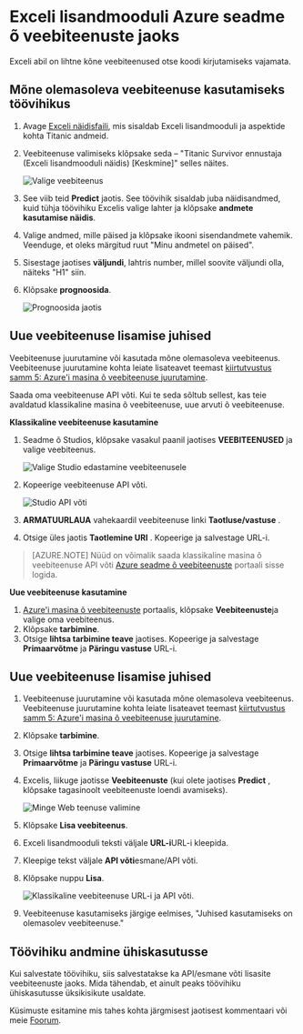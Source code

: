 <properties
    pageTitle="Exceli lisandmoodul masina õ veebiteenuste jaoks | Microsoft Azure'i"
    description="Kuidas kasutada Azure seadme õ veebiteenused otse Excelis ilma koodi kirjutamata."
    services="machine-learning"
    documentationCenter=""
    authors="tedway"
    manager="jhubbard"
    editor="cgronlun"
    tags=""/>

<tags
    ms.service="machine-learning"
    ms.devlang="na"
    ms.topic="article"
    ms.tgt_pltfrm="na"
    ms.workload="data-services"
    ms.date="10/05/2016"
    ms.author="tedway;garye" />

# <a name="excel-add-in-for-azure-machine-learning-web-services"></a>Exceli lisandmooduli Azure seadme õ veebiteenuste jaoks

Exceli abil on lihtne kõne veebiteenused otse koodi kirjutamiseks vajamata.

## <a name="steps-to-use-an-existing-web-service-in-the-workbook"></a>Mõne olemasoleva veebiteenuse kasutamiseks töövihikus

1. Avage [Exceli näidisfaili](http://aka.ms/amlexcel-sample-2), mis sisaldab Exceli lisandmooduli ja aspektide kohta Titanic andmeid.
2. Veebiteenuse valimiseks klõpsake seda – "Titanic Survivor ennustaja (Exceli lisandmooduli näidis) [Keskmine]" selles näites.

    ![Valige veebiteenus][01]

3. See viib teid **Predict** jaotis.  See töövihik sisaldab juba näidisandmed, kuid tühja töövihiku Excelis valige lahter ja klõpsake **andmete kasutamise näidis**.
4. Valige andmed, mille päised ja klõpsake ikooni sisendandmete vahemik.  Veenduge, et oleks märgitud ruut "Minu andmetel on päised".
5. Sisestage jaotises **väljundi**, lahtris number, millel soovite väljundi olla, näiteks "H1" siin.
6. Klõpsake **prognoosida**.

    ![Prognoosida jaotis][02]

## <a name="steps-to-add-a-new-web-service"></a>Uue veebiteenuse lisamise juhised

Veebiteenuse juurutamine või kasutada mõne olemasoleva veebiteenus. Veebiteenuse juurutamine kohta leiate lisateavet teemast [kiirtutvustus samm 5: Azure'i masina õ veebiteenuse juurutamine](machine-learning-walkthrough-5-publish-web-service.md).

Saada oma veebiteenuse API võti. Kui te seda sõltub sellest, kas teie avaldatud klassikaline masina õ veebiteenuse, uue arvuti õ veebiteenuse.

**Klassikaline veebiteenuse kasutamine** 

1. Seadme õ Studios, klõpsake vasakul paanil jaotises **VEEBITEENUSED** ja valige veebiteenus.

    ![Valige Studio edastamine veebiteenusele][04]

2. Kopeerige veebiteenuse API võti.

    ![Studio API võti][05]

3. **ARMATUURLAUA** vahekaardil veebiteenuse linki **Taotluse/vastuse** .
4. Otsige üles jaotis **Taotlemine URI** .  Kopeerige ja salvestage URL-i.

>[AZURE.NOTE] Nüüd on võimalik saada klassikaline masina õ veebiteenuse API võti [Azure seadme õ veebiteenuste](https://services.azureml.net) portaali sisse logida.

**Uue veebiteenuse kasutamine**

1. [Azure'i masina õ veebiteenuste](https://services.azureml.net) portaalis, klõpsake **Veebiteenuste**ja valige oma veebiteenus. 
2. Klõpsake **tarbimine**.
3. Otsige **lihtsa tarbimine teave** jaotises. Kopeerige ja salvestage **Primaarvõtme** ja **Päringu vastuse** URL-i.


## <a name="steps-to-add-a-new-web-service"></a>Uue veebiteenuse lisamise juhised

1. Veebiteenuse juurutamine või kasutada mõne olemasoleva veebiteenus. Veebiteenuse juurutamine kohta leiate lisateavet teemast [kiirtutvustus samm 5: Azure'i masina õ veebiteenuse juurutamine](machine-learning-walkthrough-5-publish-web-service.md).
2. Klõpsake **tarbimine**.
3. Otsige **lihtsa tarbimine teave** jaotises. Kopeerige ja salvestage **Primaarvõtme** ja **Päringu vastuse** URL-i.
2. Excelis, liikuge jaotisse **Veebiteenuste** (kui olete jaotises **Predict** , klõpsake tagasinoolt veebiteenuste loendi avamiseks).

    ![Minge Web teenuse valimine][03]
    
3. Klõpsake **Lisa veebiteenus**.
4. Exceli lisandmooduli teksti väljale **URL-i**URL-i kleepida.
5. Kleepige tekst väljale **API võti**esmane/API võti.
6. Klõpsake nuppu **Lisa**.

    ![Klassikaline veebiteenuse URL-i ja API võti.][06]

10. Veebiteenuse kasutamiseks järgige eelmises, "Juhised kasutamiseks on olemasolev veebiteenuse."

## <a name="sharing-your-workbook"></a>Töövihiku andmine ühiskasutusse

Kui salvestate töövihiku, siis salvestatakse ka API/esmane võti lisasite veebiteenuste jaoks. Mida tähendab, et ainult peaks töövihiku ühiskasutusse üksikisikute usaldate.

Küsimuste esitamine mis tahes kohta järgmisest jaotisest kommentaari või meie [Foorum](http://go.microsoft.com/fwlink/?LinkID=403669&clcid=0x409).

[01]: ./media/machine-learning-excel-add-in-for-web-services/image1.png
[02]: ./media/machine-learning-excel-add-in-for-web-services/image2.png
[03]: ./media/machine-learning-excel-add-in-for-web-services/image3.png
[04]: ./media/machine-learning-excel-add-in-for-web-services/image4.png
[05]: ./media/machine-learning-excel-add-in-for-web-services/image5.png
[06]: ./media/machine-learning-excel-add-in-for-web-services/image6.png
